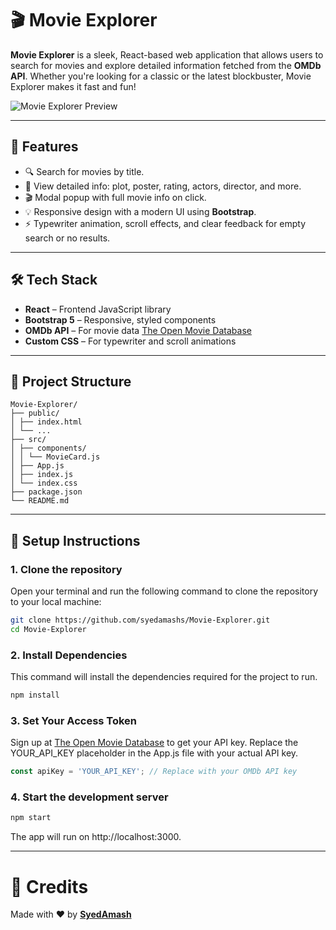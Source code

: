 # 🎬 Movie Explorer

**Movie Explorer** is a sleek, React-based web application that allows users to search for movies and explore detailed information fetched from the **OMDb API**. Whether you're looking for a classic or the latest blockbuster, Movie Explorer makes it fast and fun!

![Movie Explorer Preview](link-to-screenshot-image)

---

## 🚀 Features

- 🔍 Search for movies by title.
- 📄 View detailed info: plot, poster, rating, actors, director, and more.
- 🎬 Modal popup with full movie info on click.
- 💡 Responsive design with a modern UI using **Bootstrap**.
- ⚡ Typewriter animation, scroll effects, and clear feedback for empty search or no results.

---

## 🛠 Tech Stack

- **React** – Frontend JavaScript library
- **Bootstrap 5** – Responsive, styled components
- **OMDb API** – For movie data [The Open Movie Database](https://www.omdbapi.com/)
- **Custom CSS** – For typewriter and scroll animations

---

## 📂 Project Structure

```
Movie-Explorer/
├── public/
│ ├── index.html
│ └── ...
├── src/
│ ├── components/
│ │ └── MovieCard.js
│ ├── App.js
│ ├── index.js
│ └── index.css
├── package.json
└── README.md
```

---

## 🔧 Setup Instructions

### 1. Clone the repository
Open your terminal and run the following command to clone the repository to your local machine:
```bash
git clone https://github.com/syedamashs/Movie-Explorer.git
cd Movie-Explorer
```
### 2. Install Dependencies
This command will install the dependencies required for the project to run.
```bash
npm install
```
### 3. Set Your Access Token
Sign up at [The Open Movie Database](https://www.omdbapi.com/) to get your API key.
Replace the YOUR_API_KEY placeholder in the App.js file with your actual API key.
```js
const apiKey = 'YOUR_API_KEY'; // Replace with your OMDb API key
```

### 4. Start the development server
```bash
npm start
```
The app will run on http://localhost:3000.

---

# 💖 Credits
Made with ❤️ by [**SyedAmash**]("https://github.com/syedamashs")

